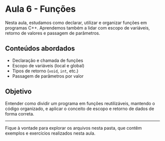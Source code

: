 # Aula 6 - Funções

Nesta aula, estudamos como declarar, utilizar e organizar funções em programas C++. Aprendemos também a lidar com escopo de variáveis, retorno de valores e passagem de parâmetros.

## Conteúdos abordados

- Declaração e chamada de funções
- Escopo de variáveis (local e global)
- Tipos de retorno (`void`, `int`, etc.)
- Passagem de parâmetros por valor

## Objetivo

Entender como dividir um programa em funções reutilizáveis, mantendo o código organizado, e aplicar o conceito de escopo e retorno de dados de forma correta.

---

Fique à vontade para explorar os arquivos nesta pasta, que contêm exemplos e exercícios realizados nesta aula.
